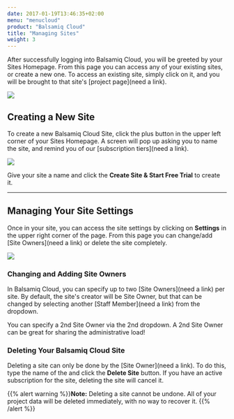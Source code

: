 ```yaml
---
date: 2017-01-19T13:46:35+02:00
menu: "menucloud"
product: "Balsamiq Cloud"
title: "Managing Sites"
weight: 3
---
```


After successfully logging into Balsamiq Cloud, you will be greeted by your Sites Homepage. From this page you can access any of your existing sites, or create a new one. To access an existing site, simply click on it, and you will be brought to that site's [project page](need a link).

![](//media.balsamiq.com/img/support/docs/cloud/sites-homepage.png)

## Creating a New Site

To create a new Balsamiq Cloud Site, click the plus button in the upper left corner of your Sites Homepage. A screen will pop up asking you to name the site, and remind you of our [subscription tiers](need a link).

![](//media.balsamiq.com/img/support/docs/cloud/create-new-site.png)

Give your site a name and click the **Create Site & Start Free Trial** to create it.

---

## Managing Your Site Settings

Once in your site, you can access the site settings by clicking on **Settings** in the upper right corner of the page. From this page you can change/add [Site Owners](need a link) or delete the site completely.

![](//media.balsamiq.com/img/support/docs/cloud/site-settings.png)

### Changing and Adding Site Owners

In Balsamiq Cloud, you can specify up to two [Site Owners](need a link) per site. By default, the site's creator will be Site Owner, but that can be changed by selecting another [Staff Member](need a link) from the dropdown.

You can specify a 2nd Site Owner via the 2nd dropdown. A 2nd Site Owner can be great for sharing the administrative load!

### Deleting Your Balsamiq Cloud Site

Deleting a site can only be done by the [Site Owner](need a link). To do this, type the name of the and click the **Delete Site** button. If you have an active subscription for the site, deleting the site will cancel it.

{{% alert warning %}}**Note:** Deleting a site cannot be undone. All of your project data will be deleted immediately, with no way to recover it. {{% /alert %}}